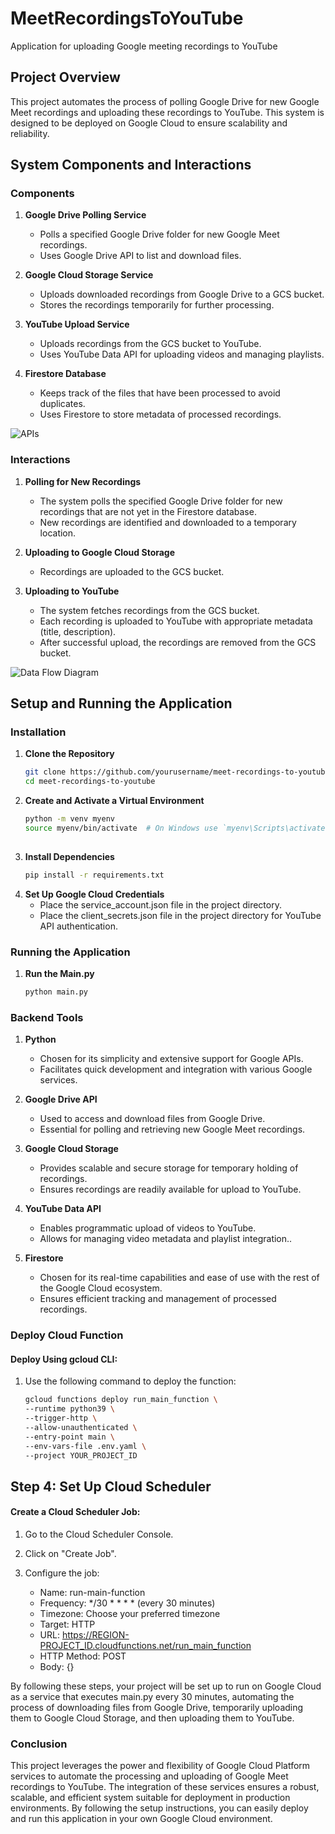 # MeetRecordingsToYouTube
Application for uploading Google meeting recordings to YouTube

## Project Overview

This project automates the process of polling Google Drive for new Google Meet recordings and uploading these recordings to YouTube. This system is designed to be deployed on Google Cloud to ensure scalability and reliability.

## System Components and Interactions

### Components

1. **Google Drive Polling Service**
    - Polls a specified Google Drive folder for new Google Meet recordings.
    - Uses Google Drive API to list and download files.

2. **Google Cloud Storage Service**
    - Uploads downloaded recordings from Google Drive to a GCS bucket.
    - Stores the recordings temporarily for further processing.

3. **YouTube Upload Service**
    - Uploads recordings from the GCS bucket to YouTube.
    - Uses YouTube Data API for uploading videos and managing playlists.

4. **Firestore Database**
    - Keeps track of the files that have been processed to avoid duplicates.
    - Uses Firestore to store metadata of processed recordings.

![APIs](https://github.com/sinaho7/MeetingRecordingsToYouTube/assets/164720452/95373064-12a7-45ba-ab26-4e6d6a36b866)

### Interactions

1. **Polling for New Recordings**
    - The system polls the specified Google Drive folder for new recordings that are not yet in the Firestore database.
    - New recordings are identified and downloaded to a temporary location.

2. **Uploading to Google Cloud Storage**
    - Recordings are uploaded to the GCS bucket.

3. **Uploading to YouTube**
    - The system fetches recordings from the GCS bucket.
    - Each recording is uploaded to YouTube with appropriate metadata (title, description).
    - After successful upload, the recordings are removed from the GCS bucket.
  
![Data Flow Diagram](https://github.com/sinaho7/MeetingRecordingsToYouTube/assets/164720452/e9ce2695-318a-40ec-87e5-387184f32dd8)


## Setup and Running the Application

### Installation

1. **Clone the Repository**
   ```sh
   git clone https://github.com/yourusername/meet-recordings-to-youtube.git
   cd meet-recordings-to-youtube
   
2. **Create and Activate a Virtual Environment**
   ```sh
   python -m venv myenv
   source myenv/bin/activate  # On Windows use `myenv\Scripts\activate`
  
3. **Install Dependencies**
   ```sh
   pip install -r requirements.txt
4. **Set Up Google Cloud Credentials**
    - Place the service_account.json file in the project directory.
    - Place the client_secrets.json file in the project directory for YouTube API authentication.

### Running the Application

   
1. **Run the Main.py**
   ```sh
   python main.py

### Backend Tools

1. **Python**
    - Chosen for its simplicity and extensive support for Google APIs.
    - Facilitates quick development and integration with various Google services.

2. **Google Drive API**
    - Used to access and download files from Google Drive.
    - Essential for polling and retrieving new Google Meet recordings.

3. **Google Cloud Storage**
    - Provides scalable and secure storage for temporary holding of recordings.
    - Ensures recordings are readily available for upload to YouTube.

4. **YouTube Data API**
    - Enables programmatic upload of videos to YouTube.
    - Allows for managing video metadata and playlist integration..

5. **Firestore**
    - Chosen for its real-time capabilities and ease of use with the rest of the Google Cloud ecosystem.
    - Ensures efficient tracking and management of processed recordings.
  
### Deploy Cloud Function

#### Deploy Using gcloud CLI:


1. Use the following command to deploy the function:

    ```sh
    gcloud functions deploy run_main_function \
    --runtime python39 \
    --trigger-http \
    --allow-unauthenticated \
    --entry-point main \
    --env-vars-file .env.yaml \
    --project YOUR_PROJECT_ID
## Step 4: Set Up Cloud Scheduler

#### Create a Cloud Scheduler Job:

1. Go to the Cloud Scheduler Console.

2. Click on "Create Job".

3. Configure the job:
   - Name: run-main-function
   - Frequency: */30 * * * * (every 30 minutes)
   - Timezone: Choose your preferred timezone
   - Target: HTTP
   - URL: https://REGION-PROJECT_ID.cloudfunctions.net/run_main_function
   - HTTP Method: POST
   - Body: {}

By following these steps, your project will be set up to run on Google Cloud as a service that executes main.py every 30 minutes, automating the process of downloading files from Google Drive, temporarily uploading them to Google Cloud Storage, and then uploading them to YouTube.

### Conclusion
This project leverages the power and flexibility of Google Cloud Platform services to automate the processing and uploading of Google Meet recordings to YouTube. The integration of these services ensures a robust, scalable, and efficient system suitable for deployment in production environments. By following the setup instructions, you can easily deploy and run this application in your own Google Cloud environment.


